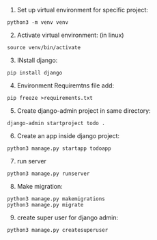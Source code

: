1. Set up virtual environment for specific project:
```
python3 -m venv venv
```

2. Activate virtual environment: (in linux)
```
source venv/bin/activate
```

3. INstall django:
```
pip install django
```

4. Environment Requiremtns file add:
```
pip freeze >requirements.txt 
```

5. Create django-admin project in same directory:
```
django-admin startproject todo .
```

6. Create an app inside django project:
```
python3 manage.py startapp todoapp
```

7. run server
```
python3 manage.py runserver
```

8. Make migration:
```
python3 manage.py makemigrations
python3 manage.py migrate
```

9. create super user for django admin:
```
python3 manage.py createsuperuser
```
